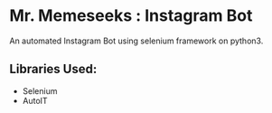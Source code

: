 # Mr. Memeseeks : Instagram Bot
An automated Instagram Bot using selenium framework on python3. 


## Libraries Used:
  * Selenium
  * AutoIT
